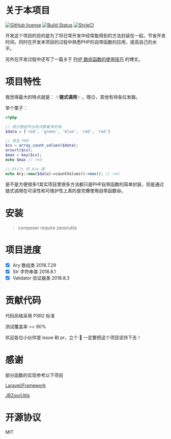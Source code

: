 # 关于本项目

[![GitHub license](https://img.shields.io/github/license/zanemmm/utils.svg)](https://github.com/zanemmm/utils/blob/master/LICENSE) [![Build Status](https://www.travis-ci.org/zanemmm/utils.svg?branch=master)](https://www.travis-ci.org/zanemmm/utils) [![StyleCI](https://github.styleci.io/repos/142729124/shield?branch=master)](https://github.styleci.io/repos/142729124)

开发这个项目的目的是为了将日常开发中经常能用到的方法封装在一起，节省开发时间。同时在开发本项目的过程中熟悉PHP的自带函数的应用，提高自己的水平。

另外在开发过程中还写了一篇关于 [PHP 数组函数的使用技巧](https://www.0php.net/posts/%E5%B7%A7%E7%94%A8-PHP-%E6%95%B0%E7%BB%84%E5%87%BD%E6%95%B0.html) 的博文。

# 项目特性

我觉得最大的特点就是： :sparkles:**链式调用**:sparkles: 。嗯:wink:，其他有待各位发掘。

举个栗子：

``` php
<?php

// 统计数组中出现次数最多的值
$data = ['red', 'green', 'blue', 'red', 'red']

// 原生 PHP
$cv = array_count_values($data);
arsort($cv);
$max = key($cv);
echo $max // red

// Utils 的 Ary 类
echo Ary::new($data)->countValues()->max(); // red

```

是不是方便很多:bangbang:其实项目里很多方法都只是PHP自带函数的简单封装，但是通过链式调用在可读性和可维护性上真的是完爆使用自带函数:laughing:。

# 安装

> composer require zane/utils

# 项目进度

- [x] Ary 数组类 2018.7.29
- [x] Str 字符串类 2018.8.1
- [x] Validator 验证器类 2018.8.3

# 贡献代码

代码风格采用 PSR2 标准

测试覆盖率 >= 90%

欢迎各位小伙伴提 issue 和 pr，立个 :triangular_flag_on_post: 一定要把这个项目坚持下去！

# 感谢

部分函数的实现参考以下项目

[Laravel/Framework](https://github.com/laravel/framework)

[JBZoo/Utils](https://github.com/JBZoo/Utils)

# 开源协议

MIT